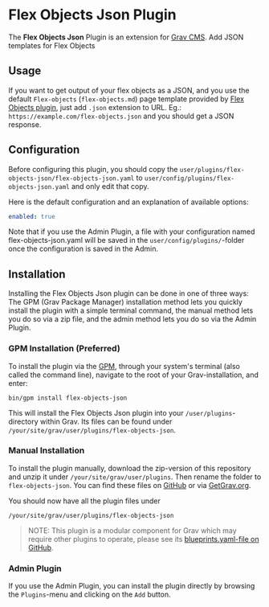 # Flex Objects Json Plugin

The **Flex Objects Json** Plugin is an extension for [Grav CMS](http://github.com/getgrav/grav). Add JSON templates for Flex Objects

## Usage

If you want to get output of your flex objects as a JSON, and you use the default `Flex-objects` (`flex-objects.md`) page template provided by [Flex Objects plugin](https://github.com/trilbymedia/grav-plugin-flex-objects), just add `.json` extension to URL. Eg.: `https://example.com/flex-objects.json` and you should get a JSON response.

## Configuration

Before configuring this plugin, you should copy the `user/plugins/flex-objects-json/flex-objects-json.yaml` to `user/config/plugins/flex-objects-json.yaml` and only edit that copy.

Here is the default configuration and an explanation of available options:

```yaml
enabled: true
```

Note that if you use the Admin Plugin, a file with your configuration named flex-objects-json.yaml will be saved in the `user/config/plugins/`-folder once the configuration is saved in the Admin.

## Installation

Installing the Flex Objects Json plugin can be done in one of three ways: The GPM (Grav Package Manager) installation method lets you quickly install the plugin with a simple terminal command, the manual method lets you do so via a zip file, and the admin method lets you do so via the Admin Plugin.

### GPM Installation (Preferred)

To install the plugin via the [GPM](http://learn.getgrav.org/advanced/grav-gpm), through your system's terminal (also called the command line), navigate to the root of your Grav-installation, and enter:

    bin/gpm install flex-objects-json

This will install the Flex Objects Json plugin into your `/user/plugins`-directory within Grav. Its files can be found under `/your/site/grav/user/plugins/flex-objects-json`.

### Manual Installation

To install the plugin manually, download the zip-version of this repository and unzip it under `/your/site/grav/user/plugins`. Then rename the folder to `flex-objects-json`. You can find these files on [GitHub](https://github.com/karmalakas/grav-plugin-flex-objects-json) or via [GetGrav.org](http://getgrav.org/downloads/plugins#extras).

You should now have all the plugin files under

    /your/site/grav/user/plugins/flex-objects-json
	
> NOTE: This plugin is a modular component for Grav which may require other plugins to operate, please see its [blueprints.yaml-file on GitHub](https://github.com/karmalakas/grav-plugin-flex-objects-json/blob/master/blueprints.yaml).

### Admin Plugin

If you use the Admin Plugin, you can install the plugin directly by browsing the `Plugins`-menu and clicking on the `Add` button.
